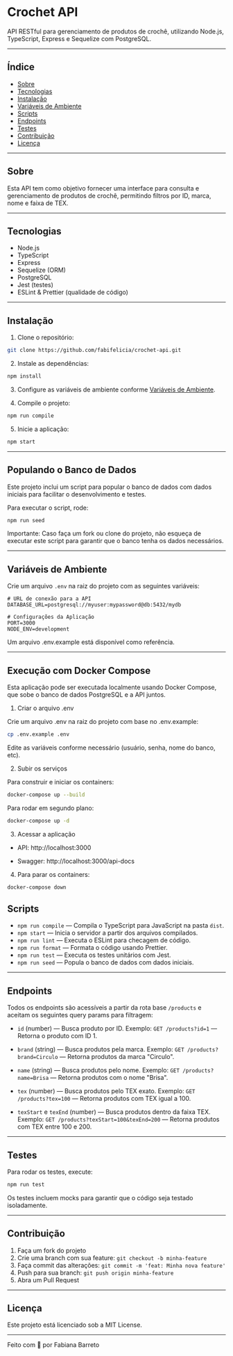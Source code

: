 # Crochet API

API RESTful para gerenciamento de produtos de crochê, utilizando Node.js, TypeScript, Express e Sequelize com PostgreSQL.

---

## Índice

- [Sobre](#sobre)
- [Tecnologias](#tecnologias)
- [Instalação](#instalação)
- [Variáveis de Ambiente](#variáveis-de-ambiente)
- [Scripts](#scripts)
- [Endpoints](#endpoints)
- [Testes](#testes)
- [Contribuição](#contribuição)
- [Licença](#licença)

---

## Sobre

Esta API tem como objetivo fornecer uma interface para consulta e gerenciamento de produtos de crochê, permitindo filtros por ID, marca, nome e faixa de TEX.

---

## Tecnologias

- Node.js
- TypeScript
- Express
- Sequelize (ORM)
- PostgreSQL
- Jest (testes)
- ESLint & Prettier (qualidade de código)

---

## Instalação

1. Clone o repositório:

```bash
git clone https://github.com/fabifelicia/crochet-api.git
```

2. Instale as dependências:

```bash
npm install
```

3. Configure as variáveis de ambiente conforme [Variáveis de Ambiente](#variáveis-de-ambiente).

4. Compile o projeto:

```bash
npm run compile
```

5. Inicie a aplicação:

```bash
npm start
```

---

## Populando o Banco de Dados

Este projeto inclui um script para popular o banco de dados com dados iniciais para facilitar o desenvolvimento e testes.

Para executar o script, rode:

```bash
npm run seed
```

Importante: Caso faça um fork ou clone do projeto, não esqueça de executar este script para garantir que o banco tenha os dados necessários.

---

## Variáveis de Ambiente

Crie um arquivo `.env` na raiz do projeto com as seguintes variáveis:

```env
# URL de conexão para a API
DATABASE_URL=postgresql://myuser:mypassword@db:5432/mydb

# Configurações da Aplicação
PORT=3000
NODE_ENV=development
```
Um arquivo .env.example está disponível como referência.

---

## Execução com Docker Compose

Esta aplicação pode ser executada localmente usando Docker Compose, que sobe o banco de dados PostgreSQL e a API juntos.

1. Criar o arquivo .env

Crie um arquivo .env na raiz do projeto com base no .env.example:
```bash
cp .env.example .env
```
Edite as variáveis conforme necessário (usuário, senha, nome do banco, etc).

2. Subir os serviços

Para construir e iniciar os containers:

```bash
docker-compose up --build
```

Para rodar em segundo plano:

```bash
docker-compose up -d
```

3. Acessar a aplicação

  - API: http://localhost:3000

  - Swagger: http://localhost:3000/api-docs


4. Para parar os containers:

```bash
docker-compose down
```
## Scripts

- `npm run compile` — Compila o TypeScript para JavaScript na pasta `dist`.
- `npm start` — Inicia o servidor a partir dos arquivos compilados.
- `npm run lint` — Executa o ESLint para checagem de código.
- `npm run format` — Formata o código usando Prettier.
- `npm run test` — Executa os testes unitários com Jest.
- `npm run seed` — Popula o banco de dados com dados iniciais.

---

## Endpoints

Todos os endpoints são acessíveis a partir da rota base `/products` e aceitam os seguintes query params para filtragem:

- `id` (number) — Busca produto por ID.
  Exemplo: `GET /products?id=1` — Retorna o produto com ID 1.  
    
- `brand` (string) — Busca produtos pela marca.
  Exemplo: `GET /products?brand=Circulo` — Retorna produtos da marca "Circulo".  
  
- `name` (string) — Busca produtos pelo nome.
  Exemplo: `GET /products?name=Brisa` — Retorna produtos com o nome "Brisa".  
  
- `tex` (number) — Busca produtos pelo TEX exato.
  Exemplo: `GET /products?tex=100` — Retorna produtos com TEX igual a 100.  
  
- `texStart` e `texEnd` (number) — Busca produtos dentro da faixa TEX.
  Exemplo: `GET /products?texStart=100&texEnd=200` — Retorna produtos com TEX entre 100 e 200.  

---

## Testes

Para rodar os testes, execute:

```bash
npm run test
```

Os testes incluem mocks para garantir que o código seja testado isoladamente.

---

## Contribuição

1. Faça um fork do projeto
2. Crie uma branch com sua feature: `git checkout -b minha-feature`
3. Faça commit das alterações: `git commit -m 'feat: Minha nova feature'`
4. Push para sua branch: `git push origin minha-feature`
5. Abra um Pull Request

---

## Licença

Este projeto está licenciado sob a MIT License.

---

Feito com 💜 por Fabiana Barreto

